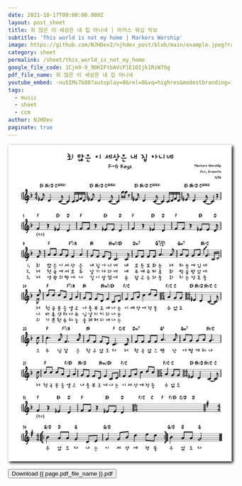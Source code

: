 ```yaml
---
date: 2021-10-17T00:00:00.000Z
layout: post_sheet
title: 죄 많은 이 세상은 내 집 아니네 | 마커스 워십 악보
subtitle: 'This world is not my home | Markers Worship'
image: https://github.com/NJHDev2/njhdev_post/blob/main/example.jpeg?raw=true
category: sheet
permalink: /sheet/this_world_is_not_my_home
google_file_code: 1Cjm9-9_9OKIFtbAVcP1E1OIjk1RzW7Og
pdf_file_name: 죄 많은 이 세상은 내 집 아니네
youtube_embed: -nu5IMs7b80?autoplay=0&rel=0&vq=highres&modestbranding=1
tags:
  - music
  - sheet
  - ccm
author: NJHDev
paginate: true
---
```

<img src="https://github.com/NJHDev2/njhdev_post/blob/main/sheet/%EC%A3%84%20%EB%A7%8E%EC%9D%80%20%EC%9D%B4%20%EC%84%B8%EC%83%81%EC%9D%80%20%EB%82%B4%20%EC%A7%91%20%EC%95%84%EB%8B%88%EB%84%A4.png?raw=true" style="filter: drop-shadow(3px 3px 3px #000)">

<button class="downloadbtn" type="button"
onclick="download()">
<i class="fa fa-cloud-download"></i> Download {{ page.pdf_file_name }}.pdf
</button>
